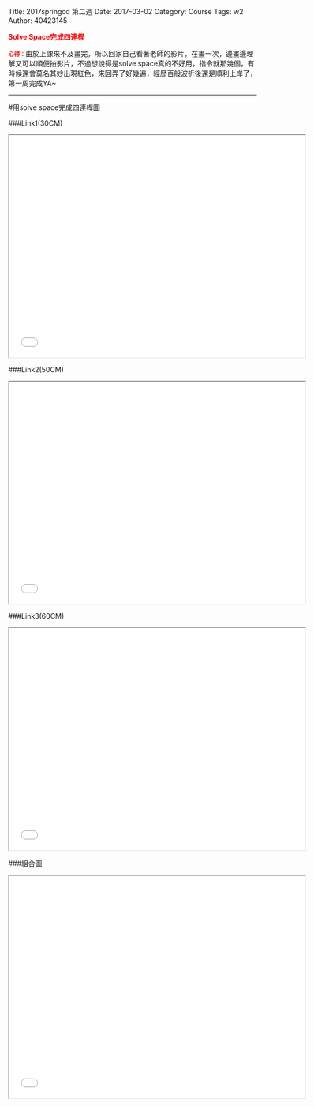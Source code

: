 Title: 2017springcd 第二週
Date: 2017-03-02
Category: Course
Tags: w2
Author: 40423145

<b><font color="red">Solve Space完成四連桿</font></b>

<!-- PELICAN_END_SUMMARY -->
<small><b><font color="#FF0000">心得：</font></b></small>由於上課來不及畫完，所以回家自己看著老師的影片，在畫一次，邊畫邊理解又可以順便拍影片，不過想說得是solve space真的不好用，指令就那幾個，有時候還會莫名其妙出現紅色，來回弄了好幾遍，經歷百般波折後還是順利上岸了，第一周完成YA~

<hr/>

#用solve space完成四連桿圖

###Link1(30CM)
<iframe src="./../picture/w2_link30.html" width="600" height="450"></iframe>

###Link2(50CM)
<iframe src="./../picture/w2_link50.html" width="600" height="450"></iframe>

###Link3(60CM)
<iframe src="./../picture/w2_link60.html" width="600" height="450"></iframe>

###組合圖
<iframe src="./../picture/fourbar_move.html" width="600" height="450"></iframe>






